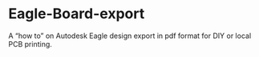 # Eagle-Board-export
A “how to” on Autodesk Eagle design export in pdf format for DIY or local PCB printing.
